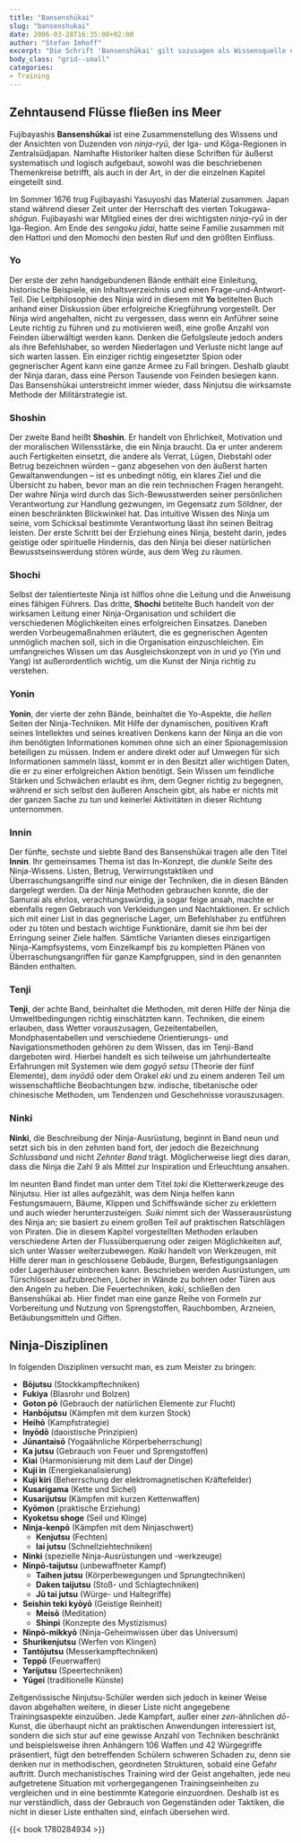```yaml
---
title: "Bansenshūkai"
slug: "bansenshukai"
date: 2006-03-28T16:35:00+02:00
author: "Stefan Imhoff"
excerpt: "Die Schrift 'Bansenshūkai' gilt sozusagen als Wissensquelle der ninja. In den zehn Bänden wird ein guter Querschnitt durch alle Trainingsbereiche der ninja geboten, von Techniken über Strategie und Taktik bis hin zu Führung einer ninja-Organisation."
body_class: "grid--small"
categories:
- Training
---
```


## Zehntausend Flüsse fließen ins Meer

Fujibayashis **Bansenshūkai** ist eine Zusammenstellung des Wissens und der Ansichten von Duzenden von *ninja-ryū*, der Iga- und Kōga-Regionen in Zentralsüdjapan. Namhafte Historiker halten diese Schriften für äußerst systematisch und logisch aufgebaut, sowohl was die beschriebenen Themenkreise betrifft, als auch in der Art, in der die einzelnen Kapitel eingeteilt sind.

Im Sommer 1676 trug Fujibayashi Yasuyoshi das Material zusammen. Japan stand während dieser Zeit unter der Herrschaft des vierten Tokugawa-*shōgun*. Fujibayashi war Mitglied eines der drei wichtigsten *ninja-ryū* in der Iga-Region. Am Ende des *sengoku jidai*, hatte seine Familie zusammen mit den Hattori und den Momochi den besten Ruf und den größten Einfluss.


### Yo

Der erste der zehn handgebundenen Bände enthält eine Einleitung, historische Beispiele, ein Inhaltsverzeichnis und einen Frage-und-Antwort-Teil. Die Leitphilosophie des Ninja wird in diesem mit **Yo** betitelten Buch anhand einer Diskussion über erfolgreiche Kriegführung vorgestellt. Der Ninja wird angehalten, nicht zu vergessen, dass wenn ein Anführer seine Leute richtig zu führen und zu motivieren weiß, eine große Anzahl von Feinden überwältigt werden kann. Denken die Gefolgsleute jedoch anders als ihre Befehlshaber, so werden Niederlagen und Verluste nicht lange auf sich warten lassen. Ein einziger richtig eingesetzter Spion oder gegnerischer Agent kann eine ganze Armee zu Fall bringen. Deshalb glaubt der Ninja daran, dass eine Person Tausende von Feinden besiegen kann. Das Bansenshūkai unterstreicht immer wieder, dass Ninjutsu die wirksamste Methode der Militärstrategie ist.


### Shoshin

Der zweite Band heißt **Shoshin**. Er handelt von Ehrlichkeit, Motivation und der moralischen Willensstärke, die ein Ninja braucht. Da er unter anderem auch Fertigkeiten einsetzt, die andere als Verrat, Lügen, Diebstahl oder Betrug bezeichnen würden – ganz abgesehen von den äußerst harten Gewaltanwendungen – ist es unbedingt nötig, ein klares Ziel und die Übersicht zu haben, bevor man an die rein technischen Fragen herangeht. Der wahre Ninja wird durch das Sich-Bewusstwerden seiner persönlichen Verantwortung zur Handlung gezwungen, im Gegensatz zum Söldner, der einen beschränkten Blickwinkel hat. Das intuitive Wissen des Ninja um seine, vom Schicksal bestimmte Verantwortung lässt ihn seinen Beitrag leisten. Der erste Schritt bei der Erziehung eines Ninja, besteht darin, jedes geistige oder spirituelle Hindernis, das den Ninja bei dieser natürlichen Bewusstseinswerdung stören würde, aus dem Weg zu räumen.


### Shochi

Selbst der talentierteste Ninja ist hilflos ohne die Leitung und die Anweisung eines fähigen Führers. Das dritte, **Shochi** betitelte Buch handelt von der wirksamen Leitung einer Ninja-Organisation und schildert die verschiedenen Möglichkeiten eines erfolgreichen Einsatzes. Daneben werden Vorbeugemaßnahmen erläutert, die es gegnerischen Agenten unmöglich machen soll, sich in die Organisation einzuschleichen. Ein umfangreiches Wissen um das Ausgleichskonzept von *in* und *yo* (Yin und Yang) ist außerordentlich wichtig, um die Kunst der Ninja richtig zu verstehen.


### Yonin

**Yonin**, der vierte der zehn Bände, beinhaltet die Yo-Aspekte, die *hellen* Seiten der Ninja-Techniken. Mit Hilfe der dynamischen, positiven Kraft seines Intellektes und seines kreativen Denkens kann der Ninja an die von ihm benötigten Informationen kommen ohne sich an einer Spionagemission beteiligen zu müssen. Indem er andere direkt oder auf Umwegen für sich Informationen sammeln lässt, kommt er in den Besitzt aller wichtigen Daten, die er zu einer erfolgreichen Aktion benötigt. Sein Wissen um feindliche Stärken und Schwächen erlaubt es ihm, dem Gegner richtig zu begegnen, während er sich selbst den äußeren Anschein gibt, als habe er nichts mit der ganzen Sache zu tun und keinerlei Aktivitäten in dieser Richtung unternommen.


### Innin

Der fünfte, sechste und siebte Band des Bansenshūkai tragen alle den Titel **Innin**. Ihr gemeinsames Thema ist das In-Konzept, die *dunkle* Seite des Ninja-Wissens. Listen, Betrug, Verwirrungstaktiken und Überraschungsangriffe sind nur einige der Techniken, die in diesen Bänden dargelegt werden. Da der Ninja Methoden gebrauchen konnte, die der Samurai als ehrlos, verachtungswürdig, ja sogar feige ansah, machte er ebenfalls regen Gebrauch von Verkleidungen und Nachtaktionen. Er schlich sich mit einer List in das gegnerische Lager, um Befehlshaber zu entführen oder zu töten und bestach wichtige Funktionäre, damit sie ihm bei der Erringung seiner Ziele halfen. Sämtliche Varianten dieses einzigartigen Ninja-Kampfsystems, vom Einzelkampf bis zu kompletten Plänen von Überraschungsangriffen für ganze Kampfgruppen, sind in den genannten Bänden enthalten.


### Tenji

**Tenji**, der achte Band, beinhaltet die Methoden, mit deren Hilfe der Ninja die Umweltbedingungen richtig einschätzten kann. Techniken, die einem erlauben, dass Wetter vorauszusagen, Gezeitentabellen, Mondphasentabellen und verschiedene Orientierungs- und Navigationsmethoden gehören zu dem Wissen, das im Tenji-Band dargeboten wird. Hierbei handelt es sich teilweise um jahrhundertealte Erfahrungen mit Systemen wie dem *gogyō setsu* (Theorie der fünf Elemente), dem *inyōdō* oder dem Orakel *eki* und zu einem anderen Teil um wissenschaftliche Beobachtungen bzw. indische, tibetanische oder chinesische Methoden, um Tendenzen und Geschehnisse vorauszusagen.


### Ninki

**Ninki**, die Beschreibung der Ninja-Ausrüstung, beginnt in Band neun und setzt sich bis in den zehnten band fort, der jedoch die Bezeichnung *Schlussband* und nicht *Zehnter Band* trägt. Möglicherweise liegt dies daran, dass die Ninja die Zahl 9 als Mittel zur Inspiration und Erleuchtung ansahen.

Im neunten Band findet man unter dem Titel *toki* die Kletterwerkzeuge des Ninjutsu. Hier ist alles aufgezählt, was dem Ninja helfen kann Festungsmauern, Bäume, Klippen und Schiffswände sicher zu erklettern und auch wieder herunterzusteigen. *Suiki* nimmt sich der Wasserausrüstung des Ninja an; sie basiert zu einem großen Teil auf praktischen Ratschlägen von Piraten. Die in diesem Kapitel vorgestellten Methoden erlauben verschiedene Arten der Flussüberquerung oder zeigen Möglichkeiten auf, sich unter Wasser weiterzubewegen. *Kaiki* handelt von Werkzeugen, mit Hilfe derer man in geschlossene Gebäude, Burgen, Befestigungsanlagen oder Lagerhäuser einbrechen kann. Beschrieben werden Ausrüstungen, um Türschlösser aufzubrechen, Löcher in Wände zu bohren oder Türen aus den Angeln zu heben. Die Feuertechniken, *kaki*, schließen den Bansenshūkai ab. Hier findet man eine ganze Reihe von Formeln zur Vorbereitung und Nutzung von Sprengstoffen, Rauchbomben, Arzneien, Betäubungsmitteln und Giften.


## Ninja-Disziplinen

In folgenden Disziplinen versucht man, es zum Meister zu bringen:

- **Bōjutsu** (Stockkampftechniken)
- **Fukiya** (Blasrohr und Bolzen)
- **Goton pō** (Gebrauch der natürlichen Elemente zur Flucht)
- **Hanbōjutsu** (Kämpfen mit dem kurzen Stock)
- **Heihō** (Kampfstrategie)
- **Inyōdō** (daoistische Prinzipien)
- **Jūnantaisō** (Yogaähnliche Körperbeherrschung)
- **Ka jutsu** (Gebrauch von Feuer und Sprengstoffen)
- **Kiai** (Harmonisierung mit dem Lauf der Dinge)
- **Kuji in** (Energiekanalisierung)
- **Kuji kiri** (Beherrschung der elektromagnetischen Kräftefelder)
- **Kusarigama** (Kette und Sichel)
- **Kusarijutsu** (Kämpfen mit kurzen Kettenwaffen)
- **Kyōmon** (praktische Erziehung)
- **Kyoketsu shoge** (Seil und Klinge)
- **Ninja-kenpō** (Kämpfen mit dem Ninjaschwert)
	- **Kenjutsu** (Fechten)
	- **Iai jutsu** (Schnellziehtechniken)
- **Ninki** (spezielle Ninja-Ausrüstungen und -werkzeuge)
- **Ninpō-taijutsu** (unbewaffneter Kampf)
	- **Taihen jutsu** (Körperbewegungen und Sprungtechniken)
	- **Daken taijutsu** (Stoß- und Schlagtechniken)
	- **Jū tai jutsu** (Würge- und Haltegriffe)
- **Seishin teki kyōyō** (Geistige Reinheit)
	- **Meisō** (Meditation)
	- **Shinpi** (Konzepte des Mystizismus)
- **Ninpō-mikkyō** (Ninja-Geheimwissen über das Universum)
- **Shurikenjutsu** (Werfen von Klingen)
- **Tantōjutsu** (Messerkampftechniken)
- **Teppō** (Feuerwaffen)
- **Yarijutsu** (Speertechniken)
- **Yūgei** (traditionelle Künste)

Zeitgenössische Ninjutsu-Schüler werden sich jedoch in keiner Weise davon abgehalten weitere, in dieser Liste nicht angegebene Trainingsaspekte einzuüben. Jede Kampfart, außer einer *zen*-ähnlichen *dō*-Kunst, die überhaupt nicht an praktischen Anwendungen interessiert ist, sondern die sich stur auf eine gewisse Anzahl von Techniken beschränkt und beispielsweise ihren Anhängern 106 Waffen und 42 Würgegriffe präsentiert, fügt den betreffenden Schülern schweren Schaden zu, denn sie denken nur in methodischen, geordneten Strukturen, sobald eine Gefahr auftritt. Durch mechanistisches Training wird der Geist angehalten, jede neu aufgetretene Situation mit vorhergegangenen Trainingseinheiten zu vergleichen und in eine bestimmte Kategorie einzuordnen. Deshalb ist es nur verständlich, dass der Gebrauch von Gegenständen oder Taktiken, die nicht in dieser Liste enthalten sind, einfach übersehen wird.

{{< book 1780284934 >}}
